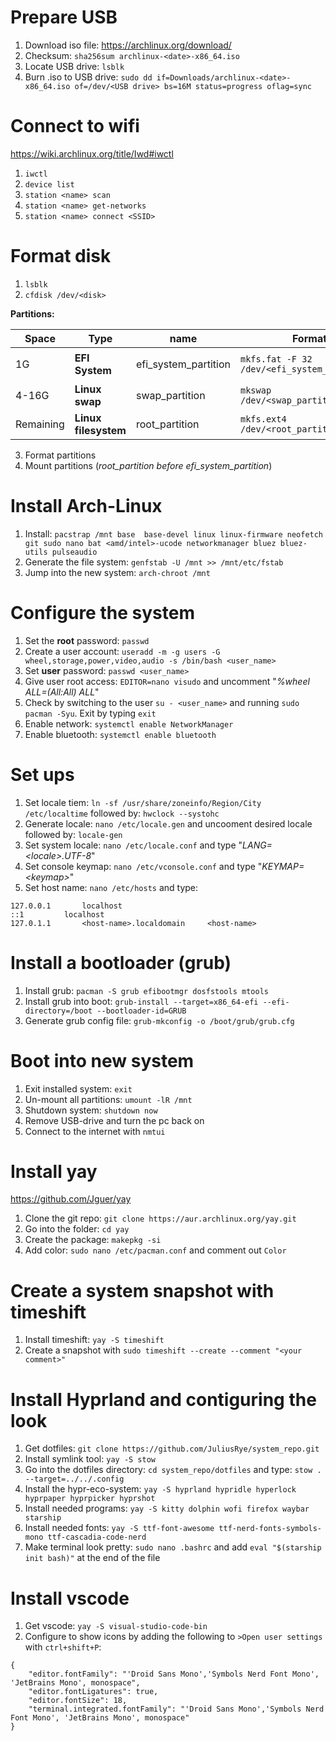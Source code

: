 # Prepare USB

1. Download iso file: https://archlinux.org/download/
2. Checksum: `sha256sum archlinux-<date>-x86_64.iso`
3. Locate USB drive: `lsblk`
4. Burn .iso to USB drive: `sudo dd if=Downloads/archlinux-<date>-x86_64.iso of=/dev/<USB drive> bs=16M status=progress oflag=sync` 

# Connect to wifi

https://wiki.archlinux.org/title/Iwd#iwctl
1. `iwctl`
2. `device list`
3. `station <name> scan`
4. `station <name> get-networks`
5. `station <name> connect <SSID>`

# Format disk

1. `lsblk`
2. `cfdisk /dev/<disk>`

**Partitions:**

| Space | Type | name | Format | Mount |
| ----- | ---- | ---- | -------| ----- |
| 1G | **EFI System** | efi_system_partition | `mkfs.fat -F 32 /dev/<efi_system_partition>` | `mount --mkdir /dev/<efi_system_partition> /mnt/boot` |
| 4-16G | **Linux swap** | swap_partition | `mkswap /dev/<swap_partition>` | `swapon /dev/<swap_partition>` |
| Remaining | **Linux filesystem** | root_partition | `mkfs.ext4 /dev/<root_partition>` | `mount /dev/<root_partition> /mnt` |

3. Format partitions
4. Mount partitions (*root_partition before efi_system_partition*)

# Install Arch-Linux

1. Install: `pacstrap /mnt base  base-devel linux linux-firmware neofetch git sudo nano bat <amd/intel>-ucode networkmanager bluez bluez-utils pulseaudio`
2. Generate the file system: `genfstab -U /mnt >> /mnt/etc/fstab`
3. Jump into the new system: `arch-chroot /mnt`

# Configure the system

1. Set the **root** password: `passwd`
2. Create a user account: `useradd -m -g users -G wheel,storage,power,video,audio -s /bin/bash <user_name>`
3. Set **user** password: `passwd <user_name>`
4. Give user root access: `EDITOR=nano visudo` and uncomment "*%wheel ALL=(All:All) ALL*"
5. Check by switching to the user `su - <user_name>` and running `sudo pacman -Syu`. Exit by typing `exit`
6. Enable network: `systemctl enable NetworkManager`
7. Enable bluetooth: `systemctl enable bluetooth`

# Set ups

1. Set locale tiem: `ln -sf /usr/share/zoneinfo/Region/City /etc/localtime` followed by: `hwclock --systohc`
2. Generate locale: `nano /etc/locale.gen` and uncooment desired locale followed by: `locale-gen`
3. Set system locale: `nano /etc/locale.conf` and type "*LANG=\<locale\>.UTF-8*"
4. Set console keymap: `nano /etc/vconsole.conf` and type "*KEYMAP=\<keymap\>*"
5. Set host name: `nano /etc/hosts` and type:

```
127.0.0.1		localhost
::1			localhost
127.0.1.1		<host-name>.localdomain		<host-name>
```

# Install a bootloader (grub)

1. Install grub: `pacman -S grub efibootmgr dosfstools mtools`
2. Install grub into boot: `grub-install --target=x86_64-efi --efi-directory=/boot --bootloader-id=GRUB`
3. Generate grub config file: `grub-mkconfig -o /boot/grub/grub.cfg`

# Boot into new system

1. Exit installed system: `exit`
2. Un-mount all partitions: `umount -lR /mnt`
3. Shutdown system: `shutdown now`
4. Remove USB-drive and turn the pc back on
5. Connect to the internet with `nmtui`

# Install yay

https://github.com/Jguer/yay
1. Clone the git repo: `git clone https://aur.archlinux.org/yay.git`
2. Go into the folder: `cd yay`
3. Create the package: `makepkg -si`
4. Add color: `sudo nano /etc/pacman.conf` and comment out `Color`

# Create a system snapshot with timeshift

1. Install timeshift: `yay -S timeshift`
2. Create a snapshot with `sudo timeshift --create --comment "<your comment>"`

# Install Hyprland and contiguring the look

1. Get dotfiles: `git clone https://github.com/JuliusRye/system_repo.git`
2. Install symlink tool: `yay -S stow`
3. Go into the dotfiles directory: `cd system_repo/dotfiles` and type: `stow . --target=../../.config`
4. Install the hypr-eco-system: `yay -S hyprland hypridle hyperlock hyprpaper hyprpicker hyprshot`
5. Install needed programs: `yay -S kitty dolphin wofi firefox waybar starship`
6. Install needed fonts: `yay -S ttf-font-awesome ttf-nerd-fonts-symbols-mono ttf-cascadia-code-nerd`
7. Make terminal look pretty: `sudo nano .bashrc` and add `eval "$(starship init bash)"` at the end of the file

# Install vscode

1. Get vscode: `yay -S visual-studio-code-bin`
2. Configure to show icons by adding the following to `>Open user settings` with `ctrl+shift+P`:
```
{
    "editor.fontFamily": "'Droid Sans Mono','Symbols Nerd Font Mono', 'JetBrains Mono', monospace",
    "editor.fontLigatures": true,
    "editor.fontSize": 18,
    "terminal.integrated.fontFamily": "'Droid Sans Mono','Symbols Nerd Font Mono', 'JetBrains Mono', monospace"
}
```
